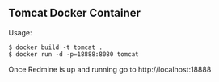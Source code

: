 ## Tomcat Docker Container

Usage:
```
$ docker build -t tomcat .
$ docker run -d -p=18888:8080 tomcat
```

Once Redmine is up and running go to http://localhost:18888